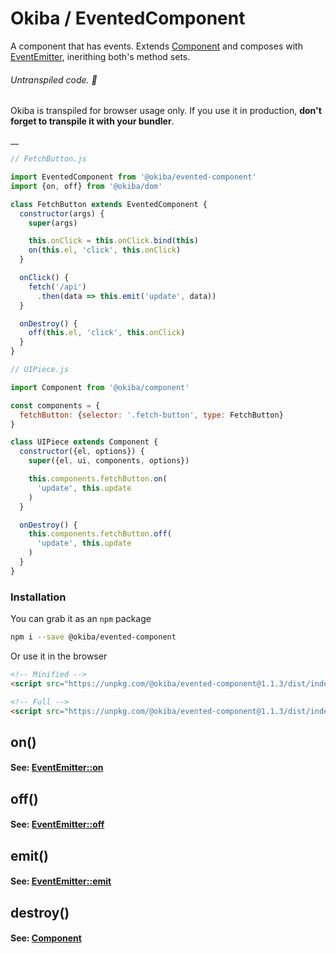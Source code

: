 

# Okiba / EventedComponent
A component that has events.
Extends [Component](https://github.com/okiba-gang/okiba/tree/master/packages/component) and
composes with [EventEmitter](https://github.com/okiba-gang/okiba/tree/master/packages/event-emitter),
inerithing both's method sets.


###### Untranspiled code. 🛑

Okiba is transpiled for browser usage only. If you use it in production, **don't forget to transpile it with your bundler**.

__



```javascript
// FetchButton.js

import EventedComponent from '@okiba/evented-component'
import {on, off} from '@okiba/dom'

class FetchButton extends EventedComponent {
  constructor(args) {
    super(args)

    this.onClick = this.onClick.bind(this)
    on(this.el, 'click', this.onClick)
  }

  onClick() {
    fetch('/api')
      .then(data => this.emit('update', data))
  }

  onDestroy() {
    off(this.el, 'click', this.onClick)
  }
}
```

```javascript
// UIPiece.js

import Component from '@okiba/component'

const components = {
  fetchButton: {selector: '.fetch-button', type: FetchButton}
}

class UIPiece extends Component {
  constructor({el, options}) {
    super({el, ui, components, options})

    this.components.fetchButton.on(
      'update', this.update
    )
  }

  onDestroy() {
    this.components.fetchButton.off(
      'update', this.update
    )
  }
}
```



### Installation

You can grab it as an `npm` package
```bash
npm i --save @okiba/evented-component
```

Or use it in the browser
```html
<!-- Minified -->
<script src="https://unpkg.com/@okiba/evented-component@1.1.3/dist/index.min.js"></script>

<!-- Full -->
<script src="https://unpkg.com/@okiba/evented-component@1.1.3/dist/index.js"></script>
```




## on()







#### See: [EventEmitter::on](https://github.com/okiba-gang/okiba/tree/master/packages/event-emitter#emitname-data)







## off()







#### See: [EventEmitter::off](https://github.com/okiba-gang/okiba/tree/master/packages/event-emitter##offname-handler)







## emit()







#### See: [EventEmitter::emit](https://github.com/okiba-gang/okiba/tree/master/packages/event-emitter#emitname-data)







## destroy()







#### See: [Component](https://github.com/okiba-gang/okiba/tree/master/packages/component#destroy)






